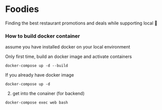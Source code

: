 # Foodies

Finding the best restaurant promotions and deals while supporting local 🍔

### How to build docker container
assume you have installed docker on your local environment

Only first time, build an docker image and activate containers
```
docker-compose up -d --build
```
If you already have docker image
```
docker-compose up -d
```
2. get into the conainer (for backend)
```
docker-compose exec web bash
```


